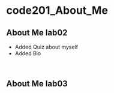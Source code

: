 # code201_About_Me

## About Me lab02

- Added Quiz about myself
- Added Bio

<br>

## About Me lab03

